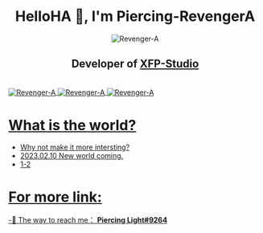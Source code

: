 <h1 align="center">HelloHA 👋, I'm Piercing-RevengerA</h1>

<p align="center"><img src="https://komarev.com/ghpvc/?username=Revenger-A&label=Profile%20views&color=1ea97f&style=flat" alt="Revenger-A" /></p>

<h2 align="center">Developer of <a href="https://gashbyte.github.io/ICoraIndex/" target="blank">XFP-Studio</h2>

  
  
<br>
<img align="center" src="https://github-readme-streak-stats.herokuapp.com/?user=Revenger-A&theme=radical&mode=weekly" alt="Revenger-A" />
<img align="center" src="https://github-readme-stats-git-master-revenger-a.vercel.app/api?username=Revenger-A&show_icons=true&theme=radical&count_private=true" alt=" Revenger-A" />
<img align="center" src="https://github-readme-stats-revenger-a.vercel.app/api/top-langs?langs_count=6&username=Revenger-A&theme=radical&layout=compact&hide=css,html,javascript,ShaderLab,HLSL,Python&count_private=true" alt="Revenger-A" />
<br>


  
  
# What is the world?  
  
- Why not make it more intersting?
- 2023.02.10 New world coming.
- 1-2
  
# For more link:
  
-💬 The way to reach me： [**Piercing Light#9264**](http://discordapp.com/users/404569245217718272)
  
<!--
<h3 align="left">Connect with me:</h3>
<p align="left">
<a href="https://twitter.com/xtaiwanpinglord" target="blank"><img align="center" src="https://raw.githubusercontent.com/rahuldkjain/github-profile-readme-generator/master/src/images/icons/Social/twitter.svg" alt="xtaiwanpinglord" height="30" width="40" /></a>
<a href="https://fb.com/xtaiwanpinglord" target="blank"><img align="center" src="https://raw.githubusercontent.com/rahuldkjain/github-profile-readme-generator/master/src/images/icons/Social/facebook.svg" alt="xtaiwanpinglord" height="30" width="40" /></a>
<a href="https://instagram.com/xtaiwanpinglord" target="blank"><img align="center" src="https://raw.githubusercontent.com/rahuldkjain/github-profile-readme-generator/master/src/images/icons/Social/instagram.svg" alt="xtaiwanpinglord" height="30" width="40" /></a>
<a href="https://www.youtube.com/c/xtaiwanpinglord" target="blank"><img align="center" src="https://raw.githubusercontent.com/rahuldkjain/github-profile-readme-generator/master/src/images/icons/Social/youtube.svg" alt="xtaiwanpinglord" height="30" width="40" /></a>
<a href="https://www.leetcode.com/xtaiwanpinglord" target="blank"><img align="center" src="https://raw.githubusercontent.com/rahuldkjain/github-profile-readme-generator/master/src/images/icons/Social/leet-code.svg" alt="xtaiwanpinglord" height="30" width="40" /></a>
<a href="https://kaggle.com/xtaiwanpinglord" target="blank"><img align="center" src="https://raw.githubusercontent.com/rahuldkjain/github-profile-readme-generator/master/src/images/icons/Social/kaggle.svg" alt="xtaiwanpinglord" height="30" width="40" /></a>
</p>

<p align="center">
<img align="center" src="https://github-readme-stats-git-masterrstaa-rickstaa.vercel.app/api/top-langs?langs_count=6&username=Revenger-A&show_icons=true&theme=vue-dark&layout=compact&hide=css,html,javascript&count_private=true" alt="Revenger-A />
<br>
(https://github-readme-stats.vercel.app/api?username=Revenger-A&show_icons=true&theme=radical)
-->
  
  
  
<!--
**Revenger-A/Revenger-A** is a ✨ _special_ ✨ repository because its `README.md` (this file) appears on your GitHub profile.

Here are some ideas to get you started:

- 🔭 I’m currently working on ...
- 🌱 I’m currently learning ...
- 👯 I’m looking to collaborate on ...
- 🤔 I’m looking for help with ...
- 💬 Ask me about ...
- 📫 How to reach me: ...
- 😄 Pronouns: ...
- ⚡ Fun fact: ...
-->
